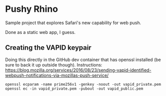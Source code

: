 # Pushy Rhino
Sample project that explores Safari's new capability for web push.

Done as a static web app, I guess.

## Creating the VAPID keypair
Doing this directly in the GitHub dev container that has openssl installed (be sure to back it up outside though). Instructions: https://blog.mozilla.org/services/2016/08/23/sending-vapid-identified-webpush-notifications-via-mozillas-push-service/

    openssl ecparam -name prime256v1 -genkey -noout -out vapid_private.pem
    openssl ec -in vapid_private.pem -pubout -out vapid_public.pem